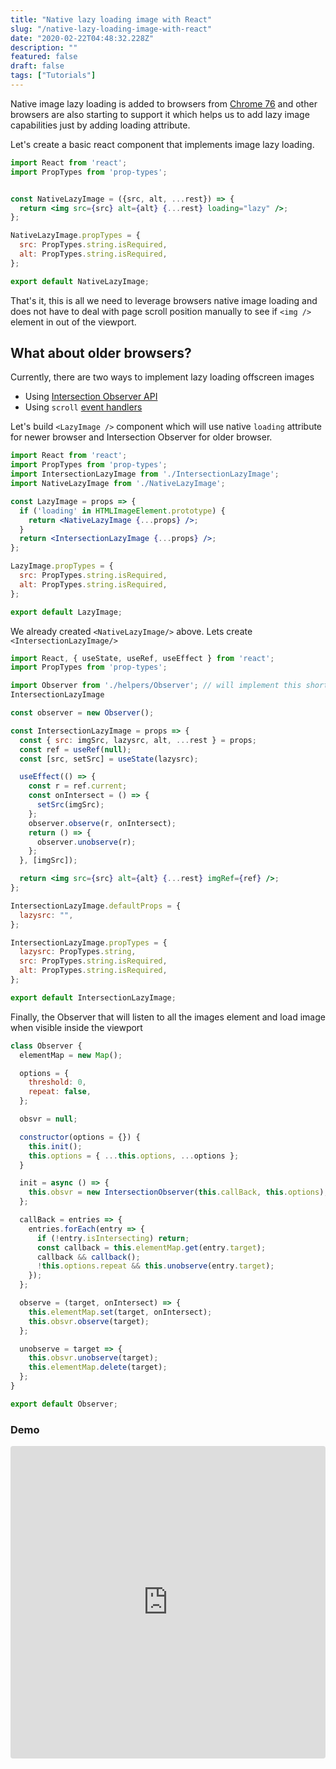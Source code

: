 ```yaml
---
title: "Native lazy loading image with React"
slug: "/native-lazy-loading-image-with-react"
date: "2020-02-22T04:48:32.228Z"
description: ""
featured: false
draft: false
tags: ["Tutorials"]
---
```


Native image lazy loading is added to browsers from [Chrome 76](https://caniuse.com/#feat=loading-lazy-attr) and other browsers are also starting to support it which helps us to add lazy image capabilities just by adding loading attribute.

Let's create a basic react component that implements image lazy loading.
```jsx
import React from 'react';
import PropTypes from 'prop-types';


const NativeLazyImage = ({src, alt, ...rest}) => {
  return <img src={src} alt={alt} {...rest} loading="lazy" />;
};

NativeLazyImage.propTypes = {
  src: PropTypes.string.isRequired,
  alt: PropTypes.string.isRequired,
};

export default NativeLazyImage;
```
That's it, this is all we need to leverage browsers native image loading and does not have to deal with page scroll position manually to see if `<img />` element in out of the viewport.


## What about older browsers?

Currently, there are two ways to implement lazy loading offscreen images
* Using [Intersection Observer API](https://developers.google.com/web/updates/2016/04/intersectionobserver)
*  Using `scroll`  [event handlers](https://developers.google.com/web/fundamentals/performance/lazy-loading-guidance/images-and-video/#using_event_handlers_the_most_compatible_way)

Let's build `<LazyImage />` component which will use native `loading` attribute for newer browser and Intersection Observer for older browser.


```jsx
import React from 'react';
import PropTypes from 'prop-types';
import IntersectionLazyImage from './IntersectionLazyImage';
import NativeLazyImage from './NativeLazyImage';

const LazyImage = props => {
  if ('loading' in HTMLImageElement.prototype) {
    return <NativeLazyImage {...props} />;
  }
  return <IntersectionLazyImage {...props} />; 
};

LazyImage.propTypes = {
  src: PropTypes.string.isRequired,
  alt: PropTypes.string.isRequired,
};

export default LazyImage;

```

We already created  `<NativeLazyImage/>` above. Lets create `<IntersectionLazyImage/>`

```jsx
import React, { useState, useRef, useEffect } from 'react';
import PropTypes from 'prop-types';

import Observer from './helpers/Observer'; // will implement this shortly
IntersectionLazyImage

const observer = new Observer();

const IntersectionLazyImage = props => {
  const { src: imgSrc, lazysrc, alt, ...rest } = props;
  const ref = useRef(null);
  const [src, setSrc] = useState(lazysrc);

  useEffect(() => {
    const r = ref.current;
    const onIntersect = () => {
      setSrc(imgSrc);
    };
    observer.observe(r, onIntersect);
    return () => {
      observer.unobserve(r);
    };
  }, [imgSrc]);

  return <img src={src} alt={alt} {...rest} imgRef={ref} />;
};

IntersectionLazyImage.defaultProps = {
  lazysrc: "",
};

IntersectionLazyImage.propTypes = {
  lazysrc: PropTypes.string,
  src: PropTypes.string.isRequired,
  alt: PropTypes.string.isRequired,
};

export default IntersectionLazyImage;

```

Finally, the Observer that will listen to all the images element and load image when visible inside the viewport

```js
class Observer {
  elementMap = new Map();

  options = {
    threshold: 0,
    repeat: false,
  };

  obsvr = null;

  constructor(options = {}) {
    this.init();
    this.options = { ...this.options, ...options };
  }

  init = async () => {
    this.obsvr = new IntersectionObserver(this.callBack, this.options);
  };

  callBack = entries => {
    entries.forEach(entry => {
      if (!entry.isIntersecting) return;
      const callback = this.elementMap.get(entry.target);
      callback && callback();
      !this.options.repeat && this.unobserve(entry.target);
    });
  };

  observe = (target, onIntersect) => {
    this.elementMap.set(target, onIntersect);
    this.obsvr.observe(target);
  };

  unobserve = target => {
    this.obsvr.unobserve(target);
    this.elementMap.delete(target);
  };
}

export default Observer;
`````
### Demo

<iframe
     src="https://codesandbox.io/embed/native-lazy-loading-image-with-react-iq356?fontsize=14&hidenavigation=1&theme=dark&view=preview"
     style="width:100%; height:500px; border:0; border-radius: 4px; overflow:hidden;"
     title="native-lazy-loading-image-with-react"
     allow="geolocation; microphone; camera; midi; vr; accelerometer; gyroscope; payment; ambient-light-sensor; encrypted-media; usb"
     sandbox="allow-modals allow-forms allow-popups allow-scripts allow-same-origin"
     loading="lazy"
   ></iframe>
